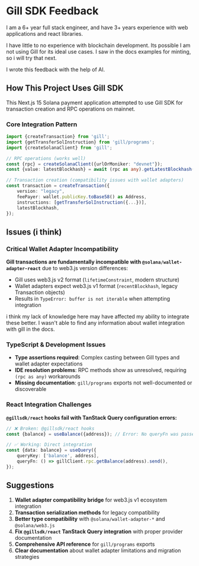 # Gill SDK Feedback

I am a 6+ year full stack engineer, and have 3+ years experience with
web applications and react libraries.

I have little to no experience with blockchain development. Its possible
I am not using Gill for its ideal use cases. I saw in the docs examples 
for minting, so i will try that next.

I wrote this feedback with the help of AI.

## How This Project Uses Gill SDK

This Next.js 15 Solana payment application attempted to use Gill SDK 
for transaction creation and RPC operations on mainnet.

### Core Integration Pattern

```typescript
import {createTransaction} from 'gill';
import {getTransferSolInstruction} from 'gill/programs';
import {createSolanaClient} from 'gill';

// RPC operations (works well)
const {rpc} = createSolanaClient({urlOrMoniker: "devnet"});
const {value: latestBlockhash} = await (rpc as any).getLatestBlockhash().send();

// Transaction creation (compatibility issues with wallet adapters)
const transaction = createTransaction({
    version: "legacy",
    feePayer: wallet.publicKey.toBase58() as Address,
    instructions: [getTransferSolInstruction({...})],
    latestBlockhash,
});
```

## Issues (i think)

### Critical Wallet Adapter Incompatibility

**Gill transactions are fundamentally incompatible with `@solana/wallet-adapter-react`** due to web3.js version
differences:

- Gill uses web3.js v2 format (`lifetimeConstraint`, modern structure)
- Wallet adapters expect web3.js v1 format (`recentBlockhash`, legacy Transaction objects)
- Results in `TypeError: buffer is not iterable` when attempting integration

i think my lack of knowledge here may have affected my ability to integrate these better. 
I wasn't able to find any information about wallet integration with gill in the docs. 

### TypeScript & Development Issues

- **Type assertions required**: Complex casting between Gill types and wallet adapter expectations
- **IDE resolution problems**: RPC methods show as unresolved, requiring `(rpc as any)` workarounds
- **Missing documentation**: `gill/programs` exports not well-documented or discoverable

### React Integration Challenges

**`@gillsdk/react` hooks fail with TanStack Query configuration errors:**

```typescript
// ❌ Broken: @gillsdk/react hooks
const {balance} = useBalance({address}); // Error: No queryFn was passed

// ✅ Working: Direct integration
const {data: balance} = useQuery({
    queryKey: ['balance', address],
    queryFn: () => gillClient.rpc.getBalance(address).send(),
});
```

##  Suggestions

1. **Wallet adapter compatibility bridge** for web3.js v1 ecosystem integration
2. **Transaction serialization methods** for legacy compatibility
3. **Better type compatibility** with `@solana/wallet-adapter-*` and `@solana/web3.js`
4. **Fix `@gillsdk/react` TanStack Query integration** with proper provider documentation
5. **Comprehensive API reference** for `gill/programs` exports
6. **Clear documentation** about wallet adapter limitations and migration strategies

